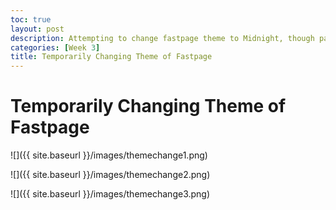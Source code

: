```yaml
---
toc: true
layout: post
description: Attempting to change fastpage theme to Midnight, though pages/images/tags do not tranfer properly.
categories: [Week 3]
title: Temporarily Changing Theme of Fastpage
---
```


# Temporarily Changing Theme of Fastpage

![]({{ site.baseurl }}/images/themechange1.png)

![]({{ site.baseurl }}/images/themechange2.png)

![]({{ site.baseurl }}/images/themechange3.png)
